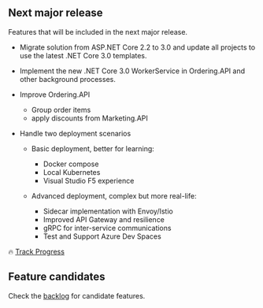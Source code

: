 ## Next major release

Features that will be included in the next major release.

- Migrate solution from ASP.NET Core 2.2 to 3.0 and update all projects to use the latest .NET Core 3.0 templates.

- Implement the new .NET Core 3.0 WorkerService in Ordering.API and other background processes.

- Improve Ordering.API
  - Group order items
  - apply discounts from Marketing.API

- Handle two deployment scenarios
  - Basic deployment, better for learning:
    - Docker compose
    - Local Kubernetes
    - Visual Studio F5 experience

  - Advanced deployment, complex but more real-life:
    - Sidecar implementation with Envoy/Istio
    - Improved API Gateway and resilience
    - gRPC for inter-service communications
    - Test and Support Azure Dev Spaces

🔥 [Track Progress](https://github.com/dotnet-architecture/eShopOnContainers/tree/features/migration-dotnet3)
## Feature candidates

Check the [backlog](Backlog) for candidate features.
